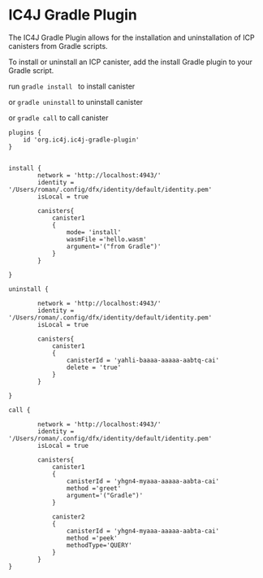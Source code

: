 # IC4J Gradle Plugin


The IC4J Gradle Plugin allows for the installation and uninstallation of ICP canisters from Gradle scripts.

To install or uninstall an ICP canister, add the install Gradle plugin to your Gradle script.

run 
```gradle install ```
to install canister

or ```gradle uninstall``` to uninstall canister

or ```gradle call``` to call canister

```
plugins {
	id 'org.ic4j.ic4j-gradle-plugin'
}


install {
		network = 'http://localhost:4943/'
		identity = '/Users/roman/.config/dfx/identity/default/identity.pem'	
		isLocal = true			
		
		canisters{
			canister1
			{
				mode= 'install'
		        wasmFile ='hello.wasm'
		        argument='("from Gradle")'
			}
		}
	
}

uninstall {

		network = 'http://localhost:4943/'
		identity = '/Users/roman/.config/dfx/identity/default/identity.pem'	
		isLocal = true			
		
		canisters{
			canister1
			{
		        canisterId = 'yahli-baaaa-aaaaa-aabtq-cai'
		        delete = 'true'
			}
		}
	
}

call {

		network = 'http://localhost:4943/'
		identity = '/Users/roman/.config/dfx/identity/default/identity.pem'		
		isLocal = true
		
		canisters{
			canister1
			{
		        canisterId = 'yhgn4-myaaa-aaaaa-aabta-cai'
		        method ='greet'
		        argument='("Gradle")'
			}
			
			canister2
			{
		        canisterId = 'yhgn4-myaaa-aaaaa-aabta-cai'
		        method ='peek'
		        methodType='QUERY'
			}			
		}
}
```

